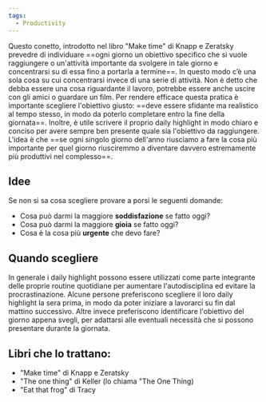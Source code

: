 ```yaml
---
tags:
  - Productivity
---
```

Questo conetto, introdotto nel libro "Make time" di Knapp e Zeratsky prevedre di individuare ==ogni giorno un obiettivo specifico che si vuole raggiungere o un'attività importante da svolgere in tale giorno e concentrarsi su di essa fino a portarla a termine==.
In questo modo c’è una sola cosa su cui concentrarsi invece di una serie di attività.
Non è detto che debba essere una cosa riguardante il lavoro, potrebbe essere anche uscire con gli amici o guardare un film.
Per rendere efficace questa pratica è importante scegliere l'obiettivo giusto: ==deve essere sfidante ma realistico al tempo stesso, in modo da poterlo completare entro la fine della giornata==. Inoltre, è utile scrivere il proprio daily highlight in modo chiaro e conciso per avere sempre ben presente quale sia l'obiettivo da raggiungere.
L'idea è che ==se ogni singolo giorno dell'anno riusciamo a fare la cosa più importante per quel giorno riusciremmo a diventare davvero estremamente più produttivi nel complesso==.

## Idee
Se non si sa cosa scegliere provare a porsi le seguenti domande:
* Cosa può darmi la maggiore **soddisfazione** se fatto oggi?
* Cosa può darmi la maggiore **gioia** se fatto oggi?
* Cosa è la cosa più **urgente** che devo fare?

## Quando scegliere

In generale i daily highlight possono essere utilizzati come parte integrante delle proprie routine quotidiane per aumentare l'autodisciplina ed evitare la procrastinazione. Alcune persone preferiscono scegliere il loro daily highlight la sera prima, in modo da poter iniziare a lavorarci su fin dal mattino successivo. Altre invece preferiscono identificare l'obiettivo del giorno appena svegli, per adattarsi alle eventuali necessità che si possono presentare durante la giornata.

## Libri che lo trattano:

* "Make time" di Knapp e Zeratsky
* "The one thing" di Keller (lo chiama "The One Thing)
* "Eat that frog" di Tracy